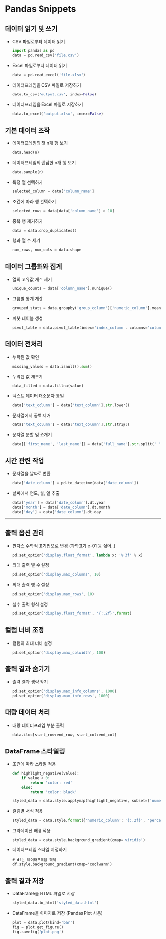 # Pandas Snippets

## 데이터 읽기 및 쓰기

- CSV 파일로부터 데이터 읽기
  ```python
  import pandas as pd
  data = pd.read_csv('file.csv')
  ```

- Excel 파일로부터 데이터 읽기
  ```python
  data = pd.read_excel('file.xlsx')
  ```

- 데이터프레임을 CSV 파일로 저장하기
  ```python
  data.to_csv('output.csv', index=False)
  ```

- 데이터프레임을 Excel 파일로 저장하기
  ```python
  data.to_excel('output.xlsx', index=False)
  ```

## 기본 데이터 조작

- 데이터프레임의 첫 n개 행 보기
  ```python
  data.head(n)
  ```

- 데이터프레임의 랜덤한 n개 행 보기
  ```python
  data.sample(n)
  ```

- 특정 열 선택하기
  ```python
  selected_column = data['column_name']
  ```

- 조건에 따라 행 선택하기
  ```python
  selected_rows = data[data['column_name'] > 10]
  ```

- 중복 행 제거하기
  ```python
  data = data.drop_duplicates()
  ```

- 행과 열 수 세기
  ```python
  num_rows, num_cols = data.shape
  ```

## 데이터 그룹화와 집계

- 열의 고유값 개수 세기
  ```python
  unique_counts = data['column_name'].nunique()
  ```

- 그룹별 통계 계산
  ```python
  grouped_stats = data.groupby('group_column')['numeric_column'].mean()
  ```

- 피봇 테이블 생성
  ```python
  pivot_table = data.pivot_table(index='index_column', columns='columns_column', values='values_column', aggfunc='mean')
  ```

## 데이터 전처리

- 누락된 값 확인
  ```python
  missing_values = data.isnull().sum()
  ```

- 누락된 값 채우기
  ```python
  data_filled = data.fillna(value)
  ```

- 텍스트 데이터 대소문자 통일
  ```python
  data['text_column'] = data['text_column'].str.lower()
  ```

- 문자열에서 공백 제거
  ```python
  data['text_column'] = data['text_column'].str.strip()
  ```

- 문자열 분할 및 쪼개기
  ```python
  data[['first_name', 'last_name']] = data['full_name'].str.split(' ', expand=True)
  ```

## 시간 관련 작업

- 문자열을 날짜로 변환
  ```python
  data['date_column'] = pd.to_datetime(data['date_column'])
  ```

- 날짜에서 연도, 월, 일 추출
  ```python
  data['year'] = data['date_column'].dt.year
  data['month'] = data['date_column'].dt.month
  data['day'] = data['date_column'].dt.day
  ```
  
---

## 출력 옵션 관리
- 판다스 수학적 표기법으로 변경 (과학표기 e-01 등 싫어..)
  ```python
  pd.set_option('display.float_format', lambda x: '%.3f' % x)
  ```
- 최대 출력 열 수 설정
  ```python
  pd.set_option('display.max_columns', 10)
  ```

- 최대 출력 행 수 설정
  ```python
  pd.set_option('display.max_rows', 10)
  ```

- 실수 출력 형식 설정
  ```python
  pd.set_option('display.float_format', '{:.2f}'.format)
  ```

## 컬럼 너비 조정

- 컬럼의 최대 너비 설정
  ```python
  pd.set_option('display.max_colwidth', 100)
  ```

## 출력 결과 숨기기

- 출력 결과 생략 막기
  ```python
  pd.set_option('display.max_info_columns', 1000)
  pd.set_option('display.max_info_rows', 1000)
  ```

## 대량 데이터 처리

- 대량 데이터프레임 부분 출력
  ```python
  data.iloc[start_row:end_row, start_col:end_col]
  ```

## DataFrame 스타일링

- 조건에 따라 스타일 적용
  ```python
  def highlight_negative(value):
      if value < 0:
          return 'color: red'
      else:
          return 'color: black'

  styled_data = data.style.applymap(highlight_negative, subset=['numeric_column'])
  ```

- 컬럼별 서식 적용
  ```python
  styled_data = data.style.format({'numeric_column': '{:.2f}', 'percentage_column': '{:.2%}'})
  ```

- 그라데이션 배경 적용
  ```python
  styled_data = data.style.background_gradient(cmap='viridis')
  ```

- 데이터프레임 스타일 지정하기
  ```python3
  # df는 데이터프레임 객체
  df.style.background_gradient(cmap='coolwarm')
  ```

## 출력 결과 저장

- DataFrame을 HTML 파일로 저장
  ```python
  styled_data.to_html('styled_data.html')
  ```

- DataFrame을 이미지로 저장 (Pandas Plot 사용)
  ```python
  plot = data.plot(kind='bar')
  fig = plot.get_figure()
  fig.savefig('plot.png')
  ```
